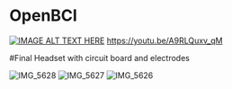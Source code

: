 # OpenBCI


[![IMAGE ALT TEXT HERE](https://img.youtube.com/vi/A9RLQuxv_qM/0.jpg)](https://youtu.be/A9RLQuxv_qM)
https://youtu.be/A9RLQuxv_qM



#Final Headset with circuit board and electrodes

![IMG_5628](https://user-images.githubusercontent.com/63469819/146222142-902fe3fa-42ce-4007-8c74-25efa7526544.jpg)
![IMG_5627](https://user-images.githubusercontent.com/63469819/146222163-c65c8af7-0d2e-4409-b7b5-50aaf5bc4ab6.jpg)
![IMG_5626](https://user-images.githubusercontent.com/63469819/146222270-d6c72e91-d84a-429c-8d3f-0b733d6de252.jpg)

